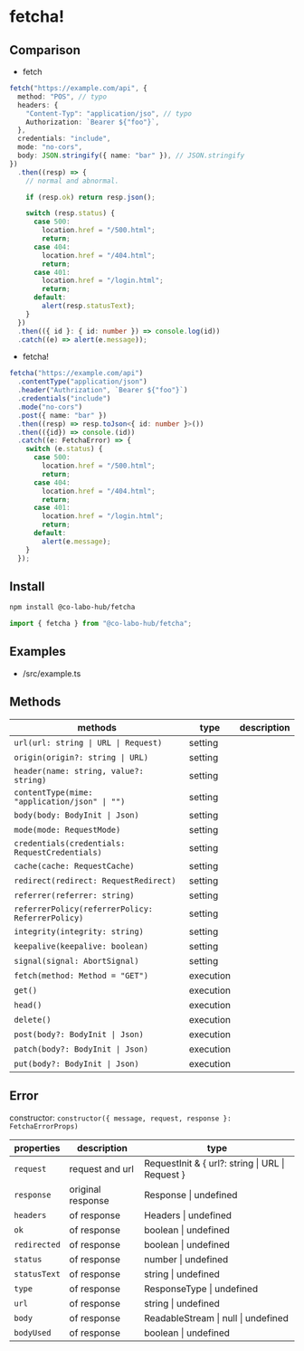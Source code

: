 # fetcha!

## Comparison

- fetch

```typescript
fetch("https://example.com/api", {
  method: "POS", // typo
  headers: {
    "Content-Typ": "application/jso", // typo
    Authorization: `Bearer ${"foo"}`,
  },
  credentials: "include",
  mode: "no-cors",
  body: JSON.stringify({ name: "bar" }), // JSON.stringify
})
  .then((resp) => {
    // normal and abnormal.

    if (resp.ok) return resp.json();

    switch (resp.status) {
      case 500:
        location.href = "/500.html";
        return;
      case 404:
        location.href = "/404.html";
        return;
      case 401:
        location.href = "/login.html";
        return;
      default:
        alert(resp.statusText);
    }
  })
  .then(({ id }: { id: number }) => console.log(id))
  .catch((e) => alert(e.message));
```

- fetcha!

```typescript
fetcha("https://example.com/api")
  .contentType("application/json")
  .header("Authrization", `Bearer ${"foo"}`)
  .credentials("include")
  .mode("no-cors")
  .post({ name: "bar" })
  .then((resp) => resp.toJson<{ id: number }>())
  .then(({id}) => console.(id))
  .catch((e: FetchaError) => {
    switch (e.status) {
      case 500:
        location.href = "/500.html";
        return;
      case 404:
        location.href = "/404.html";
        return;
      case 401:
        location.href = "/login.html";
        return;
      default:
        alert(e.message);
    }
  });
```

## Install

```sh
npm install @co-labo-hub/fetcha
```

```typescript
import { fetcha } from "@co-labo-hub/fetcha";
```

## Examples

- /src/example.ts

## Methods

| methods                                          | type      | description |
| ------------------------------------------------ | --------- | ----------- |
| `url(url: string \| URL \| Request)`             | setting   |             |
| `origin(origin?: string \| URL)`                 | setting   |             |
| `header(name: string, value?: string)`           | setting   |             |
| `contentType(mime: "application/json" \| "")`    | setting   |             |
| `body(body: BodyInit \| Json)`                   | setting   |             |
| `mode(mode: RequestMode)`                        | setting   |             |
| `credentials(credentials: RequestCredentials)`   | setting   |             |
| `cache(cache: RequestCache)`                     | setting   |             |
| `redirect(redirect: RequestRedirect)`            | setting   |             |
| `referrer(referrer: string)`                     | setting   |             |
| `referrerPolicy(referrerPolicy: ReferrerPolicy)` | setting   |             |
| `integrity(integrity: string)`                   | setting   |             |
| `keepalive(keepalive: boolean)`                  | setting   |             |
| `signal(signal: AbortSignal)`                    | setting   |             |
| `fetch(method: Method = "GET")`                  | execution |             |
| `get()`                                          | execution |             |
| `head()`                                         | execution |             |
| `delete()`                                       | execution |             |
| `post(body?: BodyInit \| Json)`                  | execution |             |
| `patch(body?: BodyInit \| Json)`                 | execution |             |
| `put(body?: BodyInit \| Json)`                   | execution |             |

## Error

constructor:
`constructor({ message, request, response }: FetchaErrorProps)`

| properties   | description       | type                                             |
| ------------ | ----------------- | ------------------------------------------------ |
| `request`    | request and url   | RequestInit & { url?: string \| URL \| Request } |
| `response`   | original response | Response \| undefined                            |
| `headers`    | of response       | Headers \| undefined                             |
| `ok`         | of response       | boolean \| undefined                             |
| `redirected` | of response       | boolean \| undefined                             |
| `status`     | of response       | number \| undefined                              |
| `statusText` | of response       | string \| undefined                              |
| `type`       | of response       | ResponseType \| undefined                        |
| `url`        | of response       | string \| undefined                              |
| `body`       | of response       | ReadableStream<Uint8Array> \| null \| undefined  |
| `bodyUsed`   | of response       | boolean \| undefined                             |

